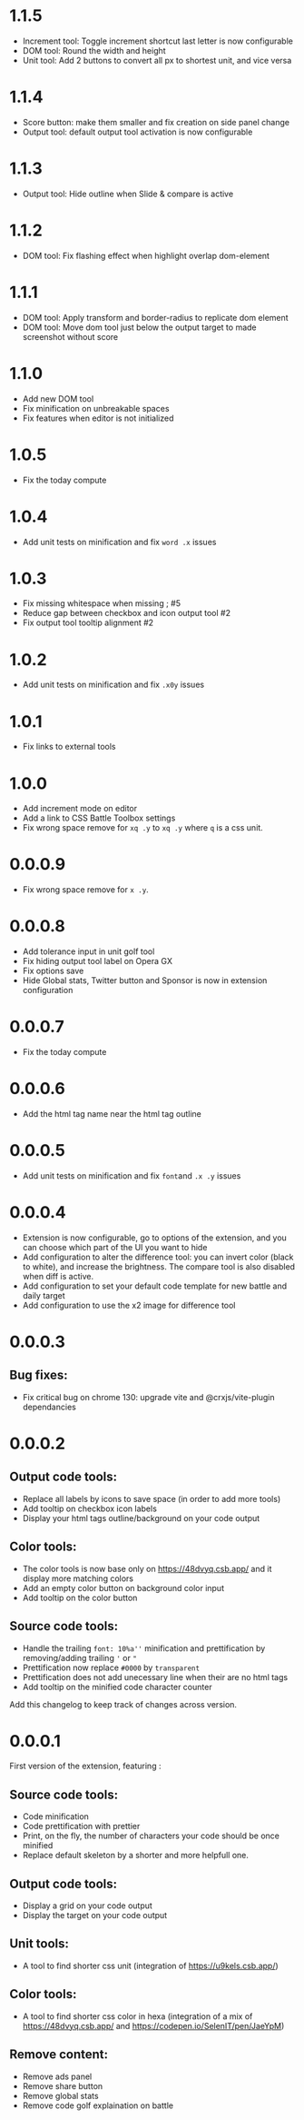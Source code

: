 # 1.1.5

- Increment tool: Toggle increment shortcut last letter is now configurable
- DOM tool: Round the width and height
- Unit tool: Add 2 buttons to convert all px to shortest unit, and vice versa

# 1.1.4

- Score button: make them smaller and fix creation on side panel change
- Output tool: default output tool activation is now configurable

# 1.1.3

- Output tool: Hide outline when Slide & compare is active

# 1.1.2

- DOM tool: Fix flashing effect when highlight overlap dom-element

# 1.1.1

- DOM tool: Apply transform and border-radius to replicate dom element
- DOM tool: Move dom tool just below the output target to made screenshot without score

# 1.1.0

- Add new DOM tool
- Fix minification on unbreakable spaces
- Fix features when editor is not initialized

# 1.0.5

- Fix the today compute

# 1.0.4

- Add unit tests on minification and fix `word .x` issues

# 1.0.3

- Fix missing whitespace when missing ; #5
- Reduce gap between checkbox and icon output tool #2
- Fix output tool tooltip alignment #2

# 1.0.2

- Add unit tests on minification and fix `.x0y` issues

# 1.0.1

- Fix links to external tools

# 1.0.0

- Add increment mode on editor
- Add a link to CSS Battle Toolbox settings
- Fix wrong space remove for `xq .y` to `xq .y` where `q` is a css unit.

# 0.0.0.9

- Fix wrong space remove for `x .y`.

# 0.0.0.8

- Add tolerance input in unit golf tool
- Fix hiding output tool label on Opera GX
- Fix options save
- Hide Global stats, Twitter button and Sponsor is now in extension configuration

# 0.0.0.7

- Fix the today compute

# 0.0.0.6

- Add the html tag name near the html tag outline

# 0.0.0.5

- Add unit tests on minification and fix `font`and `.x .y` issues

# 0.0.0.4

- Extension is now configurable, go to options of the extension, and you can choose which part of the UI you want to hide
- Add configuration to alter the difference tool: you can invert color (black to white), and increase the brightness. The compare tool is also disabled when diff is active.
- Add configuration to set your default code template for new battle and daily target
- Add configuration to use the x2 image for difference tool

# 0.0.0.3

## Bug fixes:

- Fix critical bug on chrome 130: upgrade vite and @crxjs/vite-plugin dependancies

# 0.0.0.2

## Output code tools:

- Replace all labels by icons to save space (in order to add more tools)
- Add tooltip on checkbox icon labels
- Display your html tags outline/background on your code output

## Color tools:

- The color tools is now base only on https://48dvyq.csb.app/ and it display more matching colors
- Add an empty color button on background color input
- Add tooltip on the color button

## Source code tools:

- Handle the trailing `font: 10%a''` minification and prettification by removing/adding trailing `'` or `"`
- Prettification now replace `#0000` by `transparent`
- Prettification does not add unecessary line when their are no html tags
- Add tooltip on the minified code character counter

Add this changelog to keep track of changes across version.

# 0.0.0.1

First version of the extension, featuring :

## Source code tools:

- Code minification
- Code prettification with prettier
- Print, on the fly, the number of characters your code should be once minified
- Replace default skeleton by a shorter and more helpfull one.

## Output code tools:

- Display a grid on your code output
- Display the target on your code output

## Unit tools:

- A tool to find shorter css unit (integration of https://u9kels.csb.app/)

## Color tools:

- A tool to find shorter css color in hexa (integration of a mix of https://48dvyq.csb.app/ and https://codepen.io/SelenIT/pen/JaeYpM)

## Remove content:

- Remove ads panel
- Remove share button
- Remove global stats
- Remove code golf explaination on battle
